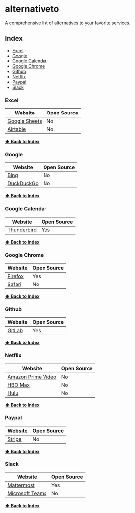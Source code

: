 # alternativeto
A comprehensive list of alternatives to your favorite services.

## Index
* [Excel](#excel)
* [Google](#google)
* [Google Calendar](#calendar)
* [Google Chrome](#chrome)
* [Github](#github)
* [Netflix](#netflix)
* [Paypal](#paypal)
* [Slack](#slack)

### Excel
Website | Open Source
|---|---|
| [Google Sheets](https://sheets.google.com/) | No |
| [Airtable](https://airtable.com/) | No |

**[⬆ Back to Index](#index)**

### Google
Website | Open Source
|---|---|
| [Bing](https://www.bing.com/) | No |
| [DuckDuckGo](https://duckduckgo.com/) | No |

**[⬆ Back to Index](#index)**

### Google Calendar
Website | Open Source
|---|---|
| [Thunderbird](https://www.thunderbird.net/en-US/) | Yes |

**[⬆ Back to Index](#index)**

### Google Chrome
Website | Open Source
|---|---|
| [Firefox](https://www.mozilla.org/en-US/firefox/new/?redirect_source=firefox-com) | Yes |
| [Safari](https://www.apple.com/safari/) | No |

**[⬆ Back to Index](#index)**

### Github
Website | Open Source
|---|---|
| [GitLab](https://gitlab.com/) | Yes |

**[⬆ Back to Index](#index)**

### Netflix
Website | Open Source
|---|---|
| [Amazon Prime Video](https://www.amazon.com/Amazon-Video) | No |
| [HBO Max](https://www.hbomax.com/) | No |
| [Hulu](https://www.hulu.com/) | No |

**[⬆ Back to Index](#index)**

### Paypal
Website | Open Source
|---|---|
| [Stripe](https://stripe.com/) | No |

**[⬆ Back to Index](#index)**

### Slack
Website | Open Source
|---|---|
| [Mattermost](https://mattermost.com/) | Yes |
| [Microsoft Teams](https://www.microsoft.com/en-us/microsoft-teams/group-chat-software) | No |

**[⬆ Back to Index](#index)**
